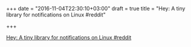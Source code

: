 +++
date = "2016-11-04T22:30:10+03:00"
draft = true
title = "Hey: A tiny library for notifications on Linux  #reddit"

+++

<p><a href="https://t.co/SIc4w0CFrt">Hey: A tiny library for notifications on Linux  #reddit</a></p>
